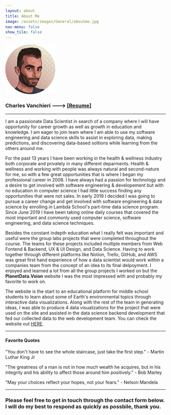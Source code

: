 ```yaml
---
layout: about
title: About Me
image: /assets/images/General/aboutme.jpg
nav-menu: false
show_tile: false
---
```


![ProfilePic](/assets/images/General/aboutme.jpg)

### Charles Vanchieri ---> [[Resume]](https://gist.github.com/CVanchieri/4d19b2df6c95c1b7c96de3d5fed31c54)

---

I am a passionate Data Scientist in search of a company where I will have opportunity for career growth as well as growth in education and knowledge.  I am eager to join team where I am able to use my software engineering and data science skills to assist in exploring data, making predictions, and discovering data-based soltions while learning from the others around me.

 For the past 13 years I have been working in the health & wellness industry both corporate and privately in many different deparments.  Health & wellness and working with people was always natural and second-nature for me, so with a few great opportunities that is where I began my professional career in 2008.  I have always had a passion for technology and a desire to get involved with software engineering & developement but with no education in computer science I had little success finding any opportunities that were not sales. In early 2019 I decided I was going to pursue a career change and get involved with software engineering & data science by enrolling in Lambda School's part-time data science program.  Since June 2019 I have been taking online daily courses that covered the most important and commonly used computer science, software engineering, and data science techniques.  

Besides the constant indepth education what I really felt was important and useful were the group labs projects that were completed throughout the course.  The teams for these projects included multiple members from Web Fontend & Backend, UX & UI Design, and Data Science.  Having to work together through different platforms like Notion, Trello, GitHub, and AWS was great first hand experience of how a data scientist would work within a companies team from the concept of an idea to its final delpoyment.  I enjoyed and learned a lot from all the group projects I worked on but the **PlanetData.Vsion** website I was the most impressed with and probably my favorite to work on.  

The website is the start to an educational platform for middle school students to learn about some of Earth's environmental topics through interactive data visualizations.  Along with the rest of the team in generating ideas, I was able to produce 4 data visualizations for the project that were used on the site and assisted in the data science backend development that fed our collected data to the web development team.  You can check the website out [HERE](https://planetdata.vision).

---

#### Favorite Quotes 

"You don't have to see the whole staircase, just take the first step." - Martin Luthar King Jr

"The greatness of a man is not in how much wealth he acquires, but in his integrity and his ability to affect those around him positively." - Bob Marley

"May your choices reflect your hopes, not your fears." - Nelson Mandela

---

### Please feel free to get in touch through the contact form below.  I will do my best to respond as quickly as possbile, thank you. ###


